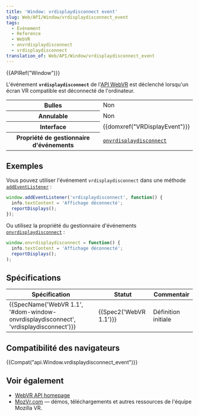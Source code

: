 ```yaml
---
title: 'Window: vrdisplaydisconnect event'
slug: Web/API/Window/vrdisplaydisconnect_event
tags:
  - Evènement
  - Reference
  - WebVR
  - onvrdisplaydisconnect
  - vrdisplaydisconnect
translation_of: Web/API/Window/vrdisplaydisconnect_event
---
```

{{APIRef("Window")}}

L'événement **`vrdisplaydisconnect`** de l'[API WebVR](/en-US/docs/Web/API/WebVR_API) est déclenché lorsqu'un écran VR compatible est déconnecté de l'ordinateur.

<table class="properties">
  <tbody>
    <tr>
      <th scope="row">Bulles</th>
      <td>Non</td>
    </tr>
    <tr>
      <th scope="row">Annulable</th>
      <td>Non</td>
    </tr>
    <tr>
      <th scope="row">Interface</th>
      <td>{{domxref("VRDisplayEvent")}}</td>
    </tr>
    <tr>
      <th scope="row">Propriété de gestionnaire d'événements</th>
      <td>
        <code
          ><a href="/en-US/docs/Web/API/Window/onvrdisplaydisconnect"
            >onvrdisplaydisconnect</a
          ></code
        >
      </td>
    </tr>
  </tbody>
</table>

## Exemples

Vous pouvez utiliser l'événement `vrdisplaydisconnect` dans une méthode [`addEventListener`](/en-US/docs/Web/API/EventTarget/addEventListener) :

```js
window.addEventListener('vrdisplaydisconnect', function() {
  info.textContent = 'Affichage déconnecté';
  reportDisplays();
});
```

Ou utilisez la propriété du gestionnaire d'événements [`onvrdisplaydisconnect`](/en-US/docs/Web/API/Window/onvrdisplaydisconnect) :

```js
window.onvrdisplaydisconnect = function() {
  info.textContent = 'Affichage déconnecté';
  reportDisplays();
);
```

## Spécifications

| Spécification                                                                                                    | Statut                       | Commentair          |
| ---------------------------------------------------------------------------------------------------------------- | ---------------------------- | ------------------- |
| {{SpecName('WebVR 1.1', '#dom-window-onvrdisplaydisconnect', 'vrdisplaydisconnect')}} | {{Spec2('WebVR 1.1')}} | Définition initiale |

## Compatibilité des navigateurs

{{Compat("api.Window.vrdisplaydisconnect_event")}}

## Voir également

- [WebVR API homepage](/en-US/docs/Web/API/WebVR_API)
- [MozVr.com](http://mozvr.com/) — démos, téléchargements et autres ressources de l'équipe Mozilla VR.
